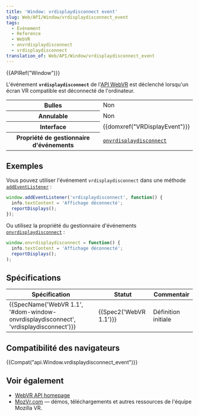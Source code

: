 ```yaml
---
title: 'Window: vrdisplaydisconnect event'
slug: Web/API/Window/vrdisplaydisconnect_event
tags:
  - Evènement
  - Reference
  - WebVR
  - onvrdisplaydisconnect
  - vrdisplaydisconnect
translation_of: Web/API/Window/vrdisplaydisconnect_event
---
```

{{APIRef("Window")}}

L'événement **`vrdisplaydisconnect`** de l'[API WebVR](/en-US/docs/Web/API/WebVR_API) est déclenché lorsqu'un écran VR compatible est déconnecté de l'ordinateur.

<table class="properties">
  <tbody>
    <tr>
      <th scope="row">Bulles</th>
      <td>Non</td>
    </tr>
    <tr>
      <th scope="row">Annulable</th>
      <td>Non</td>
    </tr>
    <tr>
      <th scope="row">Interface</th>
      <td>{{domxref("VRDisplayEvent")}}</td>
    </tr>
    <tr>
      <th scope="row">Propriété de gestionnaire d'événements</th>
      <td>
        <code
          ><a href="/en-US/docs/Web/API/Window/onvrdisplaydisconnect"
            >onvrdisplaydisconnect</a
          ></code
        >
      </td>
    </tr>
  </tbody>
</table>

## Exemples

Vous pouvez utiliser l'événement `vrdisplaydisconnect` dans une méthode [`addEventListener`](/en-US/docs/Web/API/EventTarget/addEventListener) :

```js
window.addEventListener('vrdisplaydisconnect', function() {
  info.textContent = 'Affichage déconnecté';
  reportDisplays();
});
```

Ou utilisez la propriété du gestionnaire d'événements [`onvrdisplaydisconnect`](/en-US/docs/Web/API/Window/onvrdisplaydisconnect) :

```js
window.onvrdisplaydisconnect = function() {
  info.textContent = 'Affichage déconnecté';
  reportDisplays();
);
```

## Spécifications

| Spécification                                                                                                    | Statut                       | Commentair          |
| ---------------------------------------------------------------------------------------------------------------- | ---------------------------- | ------------------- |
| {{SpecName('WebVR 1.1', '#dom-window-onvrdisplaydisconnect', 'vrdisplaydisconnect')}} | {{Spec2('WebVR 1.1')}} | Définition initiale |

## Compatibilité des navigateurs

{{Compat("api.Window.vrdisplaydisconnect_event")}}

## Voir également

- [WebVR API homepage](/en-US/docs/Web/API/WebVR_API)
- [MozVr.com](http://mozvr.com/) — démos, téléchargements et autres ressources de l'équipe Mozilla VR.
